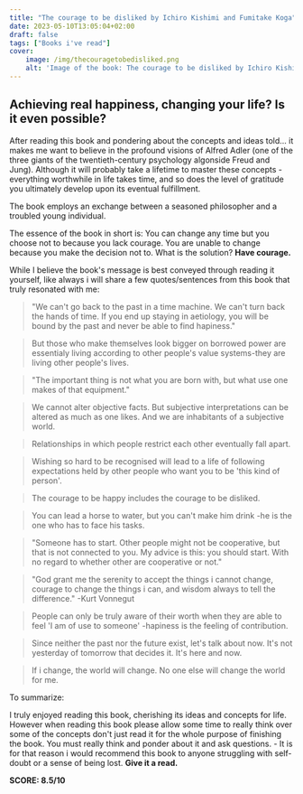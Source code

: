```yaml
---
title: "The courage to be disliked by Ichiro Kishimi and Fumitake Koga"
date: 2023-05-10T13:05:04+02:00
draft: false
tags: ["Books i've read"]
cover:
    image: /img/thecouragetobedisliked.png
    alt: 'Image of the book: The courage to be disliked by Ichiro Kishimi and Fumitake Koga'
---
```


## Achieving real happiness, changing your life? Is it even possible?

After reading this book and pondering about the concepts and ideas told... it makes me want to believe in the profound visions of Alfred Adler (one of the three giants of the twentieth-century psychology algonside Freud and Jung). Although it will probably take a lifetime to master these concepts -everything worthwhile in life takes time, and so does the level of gratitude you ultimately develop upon its eventual fulfillment.

The book employs an exchange between a seasoned philosopher and a troubled young individual.

The essence of the book in short is: You can change any time but you choose not to because you lack courage. You are unable to change because you make the decision not to. What is the solution? **Have courage.**

While I believe the book's message is best conveyed through reading it yourself, like always i will share a few quotes/sentences from this book that truly resonated with me:

>"We can't go back to the past in a time machine. We can't turn back the hands of time. If you end up staying in aetiology, you will be bound by the past and never be able to find hapiness."

>But those who make themselves look bigger on borrowed power are essentialy living according to other people's value systems-they are living other people's lives.

>"The important thing is not what you are born with, but what use one makes of that equipment."

>We cannot alter objective facts. But subjective interpretations can be altered as much as one likes. And we are inhabitants of a subjective world.

>Relationships in which people restrict each other eventually fall apart.

>Wishing so hard to be recognised will lead to a life of following expectations held by other people who want you to be 'this kind of person'.

>The courage to be happy includes the courage to be disliked.

>You can lead a horse to water, but you can't make him drink -he is the one who has to face his tasks.

>"Someone has to start. Other people might not be cooperative, but that is not connected to you. My advice is this: you should start. With no regard to whether other are cooperative or not."

>"God grant me the serenity to accept the things i cannot change, courage to change the things i can, and wisdom always to tell the difference." -Kurt Vonnegut

>People can only be truly aware of their worth when they are able to feel 'I am of use to someone' -hapiness is the feeling of contribution.

>Since neither the past nor the future exist, let's talk about now. It's not yesterday of tomorrow that decides it. It's here and now.

>If i change, the world will change. No one else will change the world for me.


To summarize:

I truly enjoyed reading this book, cherishing its ideas and concepts for life. However when reading this book please allow some time to really think over some of the concepts don't just read it for the whole purpose of finishing the book. You must really think and ponder about it and ask questions. - It is for that reason i would recommend this book to anyone struggling with self-doubt or a sense of being lost.
**Give it a read.**

**SCORE: 8.5/10**